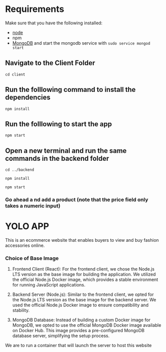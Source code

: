 # Requirements
Make sure that you have the following installed:
- [node](https://www.digitalocean.com/community/tutorials/how-to-install-node-js-on-ubuntu-18-04) 
- npm 
- [MongoDB](https://docs.mongodb.com/manual/tutorial/install-mongodb-on-ubuntu/) and start the mongodb service with `sudo service mongod start`

## Navigate to the Client Folder 
 `cd client`

## Run the folllowing command to install the dependencies 
 `npm install`

## Run the folllowing to start the app
 `npm start`

## Open a new terminal and run the same commands in the backend folder
 `cd ../backend`

 `npm install`

 `npm start`

 ### Go ahead a nd add a product (note that the price field only takes a numeric input)

 # YOLO APP
 This is an ecommerce website that enables buyers to view and buy fashion accessories online.

 ### Choice of Base Image
 1. Frontend Client (React): For the frontend client, we chose the Node.js LTS version as the base image for building the application. We utilized the official Node.js Docker image, which provides a stable environment for running JavaScript applications.

 2. Backend Server (Node.js): Similar to the frontend client, we opted for the Node.js LTS version as the base image for the backend server. We used the official Node.js Docker image to ensure compatibility and stability.

 3. MongoDB Database: Instead of building a custom Docker image for MongoDB, we opted to use the official MongoDB Docker image available on Docker Hub. This image provides a pre-configured MongoDB database server, simplifying the setup process.


We are to run a container that will launch the server to host this website